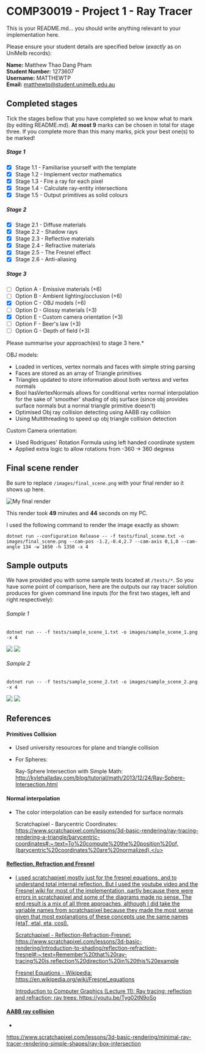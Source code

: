 # COMP30019 - Project 1 - Ray Tracer

This is your README.md... you should write anything relevant to your
implementation here.

Please ensure your student details are specified below (*exactly* as on UniMelb
records):

**Name:** Matthew Thao Dang Pham \
**Student Number:** 1273607 \
**Username:** MATTHEWTP \
**Email:** matthewtp@student.unimelb.edu.au

## Completed stages

Tick the stages bellow that you have completed so we know what to mark (by
editing README.md). **At most 9** marks can be chosen in total for stage
three. If you complete more than this many marks, pick your best one(s) to be
marked!

<!---
Tip: To tick, place an x between the square brackes [ ], like so: [x]
-->

##### Stage 1

- [x] Stage 1.1 - Familiarise yourself with the template
- [x] Stage 1.2 - Implement vector mathematics
- [x] Stage 1.3 - Fire a ray for each pixel
- [x] Stage 1.4 - Calculate ray-entity intersections
- [x] Stage 1.5 - Output primitives as solid colours

##### Stage 2

- [x] Stage 2.1 - Diffuse materials
- [x] Stage 2.2 - Shadow rays
- [x] Stage 2.3 - Reflective materials
- [x] Stage 2.4 - Refractive materials
- [x] Stage 2.5 - The Fresnel effect
- [x] Stage 2.6 - Anti-aliasing

##### Stage 3

- [ ] Option A - Emissive materials (+6)
- [ ] Option B - Ambient lighting/occlusion (+6)
- [x] Option C - OBJ models (+6)
- [ ] Option D - Glossy materials (+3)
- [x] Option E - Custom camera orientation (+3)
- [ ] Option F - Beer's law (+3)
- [ ] Option G - Depth of field (+3)

Please summarise your approach(es) to stage 3 here.*

OBJ models:
- Loaded in vertices, vertex normals and faces with simple string parsing
- Faces are stored as an array of Triangle primitives
- Triangles updated to store information about both vertexs and vertex normals
- Bool hasVertexNormals allows for conditional vertex normal interpolation for the
sake of 'smoother' shading of obj surface (since obj provides surface normals but
a normal triangle primitive doesn't)
- Optimised Obj ray collision detecting using AABB ray collision
- Using Multithreading to speed up obj triangle collision detection

Custom Camera orientation:
- Used Rodrigues' Rotation Formula using left handed coordinate system
- Applied extra logic to allow rotations from -360 -> 360 degress

## Final scene render

Be sure to replace ```/images/final_scene.png``` with your final render so it
shows up here.

![My final render](images/final_scene.png)

This render took **49** minutes and **44** seconds on my PC.

I used the following command to render the image exactly as shown:

```
dotnet run --configuration Release -- -f tests/final_scene.txt -o images/final_scene.png --cam-pos -1.2,-0.4,2.7 --cam-axis 0,1,0 --cam-angle 134 -w 1650 -h 1350 -x 4
```

## Sample outputs

We have provided you with some sample tests located at ```/tests/*```. So you
have some point of comparison, here are the outputs our ray tracer solution
produces for given command line inputs (for the first two stages, left and right
respectively):

###### Sample 1

```
dotnet run -- -f tests/sample_scene_1.txt -o images/sample_scene_1.png -x 4
```

<p float="left">
  <img src="images/sample_scene_1_s1.png" />
  <img src="images/sample_scene_1_s2.png" /> 
</p>

###### Sample 2

```
dotnet run -- -f tests/sample_scene_2.txt -o images/sample_scene_2.png -x 4
```

<p float="left">
  <img src="images/sample_scene_2_s1.png" />
  <img src="images/sample_scene_2_s2.png" /> 
</p>

## References

#### Primitives Collision
- Used university resources for plane and triangle collision
  
- For Spheres:

  Ray-Sphere Intersection with Simple Math: 
  <u>http://kylehalladay.com/blog/tutorial/math/2013/12/24/Ray-Sphere-Intersection.html</u>

#### Normal interpolation

- The color interpolation can be easily extended for surface normals

  Scratchapixel - Barycentric Coordinates: 
  <u>https://www.scratchapixel.com/lessons/3d-basic-rendering/ray-tracing-rendering-a-triangle/barycentric-coordinates#:~:text=To%20compute%20the%20position%20of,(barycentric%20coordinates%20are%20normalized).</u>

#### Reflection, Refraction and Fresnel
- I used scratchapixel mostly just for the fresnel equations, and to understand total internal reflection.
But I used the youtube video and the Fresnel wiki for most of the implementation, partly because there 
were errors in scratchapixel and some of the diagrams made no sense. The end result is a mix of all three 
approaches, although I did take the variable names from scratchapixel because they made the most sense given that
most explanations of these concepts use the same names (etaT, etaI, eta, cosI).

  Scratchapixel - Reflection-Refraction-Fresnel: 
  <u>https://www.scratchapixel.com/lessons/3d-basic-rendering/introduction-to-shading/reflection-refraction-fresnel#:~:text=Remember%20that%20ray-tracing%20is,reflection%20direction%20in%20this%20example</u>

  Fresnel Equations - Wikipedia: 
  <u>https://en.wikipedia.org/wiki/Fresnel_equations</u>

  Introduction to Computer Graphics (Lecture 11): Ray tracing; reflection and refraction; ray trees: 
  <u>https://youtu.be/Tyg02tN9oSo<u>

#### AABB ray collision
- 

  <u>https://www.scratchapixel.com/lessons/3d-basic-rendering/minimal-ray-tracer-rendering-simple-shapes/ray-box-intersection</u>



